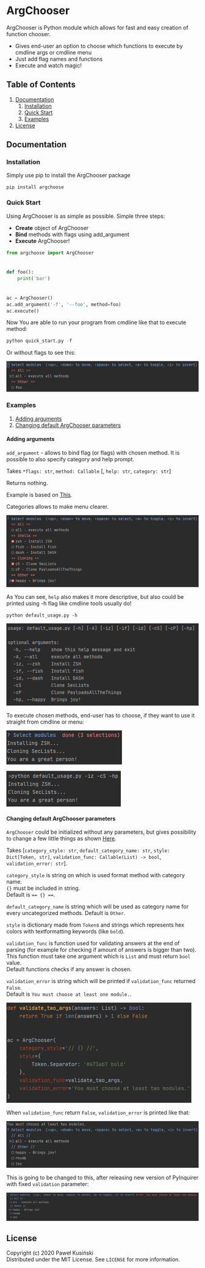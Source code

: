 # ArgChooser

ArgChooser is Python module which allows for fast and easy creation of function chooser.

  - Gives end-user an option to choose which functions to execute by cmdline args or cmdline menu 
  - Just add flag names and functions
  - Execute and watch magic!

## Table of Contents

1. [Documentation](#documentation)  
    1. [Installation](#installation)  
    2. [Quick Start](#quick-start)  
    3. [Examples](#examples)
2. [License](#license)

## Documentation

### Installation

Simply use pip to install the ArgChooser package
```shell script
pip install argchoose
```

### Quick Start

Using ArgChooser is as simple as possible. Simple three steps:
+ **Create** object of ArgChooser
+ **Bind** methods with flags using add_argument
+ **Execute** ArgChooser!

```python
from argchoose import ArgChooser


def foo():
    print('bar')


ac = ArgChooser()
ac.add_argument('-f', '--foo', method=foo)
ac.execute()
```

Now You are able to run your program from cmdline like that to execute method:

```python
python quick_start.py -f
```
Or without flags to see this:

![Quickstart menu example](https://raw.githubusercontent.com/Djkusik/ArgChooser/master/docs/images/quickstart_menu.png)

### Examples

1. [Adding arguments](#adding-arguments)
2. [Changing default ArgChooser parameters](#changing-default-argchooser-parameters)

#### Adding arguments

``add_argument`` - allows to bind flag (or flags) with chosen method.
It is possible to also specify category and help prompt.

Takes ``*flags: str``, ``method: Callable`` [, ``help: str``, ``category: str``]

Returns nothing.

Example is based on [This](https://github.com/Djkusik/ArgChooser/blob/master/examples/default_usage.py).

Categories allows to make menu clearer.

![Default menu example](https://raw.githubusercontent.com/Djkusik/ArgChooser/master/docs/images/default_menu_example.png)

As You can see, ``help`` also makes it more descriptive, but also could be printed using -h flag like cmdline tools usually do!

```shell script
python default_usage.py -h
```

![Default help](https://raw.githubusercontent.com/Djkusik/ArgChooser/master/docs/images/default_help.png)

To execute chosen methods, end-user has to choose, if they want to use it straight from cmdline or menu:

![Default menu results](https://raw.githubusercontent.com/Djkusik/ArgChooser/master/docs/images/default_menu_results.png)

![Default cmdline](https://raw.githubusercontent.com/Djkusik/ArgChooser/master/docs/images/default_cmdline.png)

#### Changing default ArgChooser parameters

``ArgChooser`` could be initialized without any parameters, but gives possibility to change a few little things as shown [Here](https://github.com/Djkusik/ArgChooser/blob/master/examples/init_arguments.py).

Takes [``category_style: str``, ``default_category_name: str``, ``style: Dict[Token, str]``, ``validation_func: Callable(List) -> bool``, ``validation_error: str``].

``category_style`` is string on which is used format method with category name.  
 ``{}`` must be included in string.  
 Default is ``== {} ==``.

``default_category_name`` is string which will be used as category name for every uncategorized methods.
Default is ``Other``.

``style`` is dictionary made from ``Token``s and strings which represents hex colors with textformatting keywords (like ``bold``).

``validation_func`` is function used for validating answers at the end of parsing (for example for checking if amount of answers is bigger than two).  
This function must take one argument which is ``List`` and must return ``bool`` value.  
Default functions checks if any answer is chosen.

``validation_error`` is string which will be printed if ``validation_func`` returned ``False``.  
Default is ``You must choose at least one module.``.

![Example](https://raw.githubusercontent.com/Djkusik/ArgChooser/master/docs/images/init_args.png)

When ``validation_func`` return ``False``, ``validation_error`` is printed like that:

![Error](https://raw.githubusercontent.com/Djkusik/ArgChooser/master/docs/images/validation_error.png)

This is going to be changed to this, after releasing new version of PyInquirer with fixed ``validation`` parameter:

![Correct error](https://raw.githubusercontent.com/Djkusik/ArgChooser/master/docs/images/correct_error.png)


## License
Copyright (c) 2020 Paweł Kusiński  
Distributed under the MIT License. See ``LICENSE`` for more information.